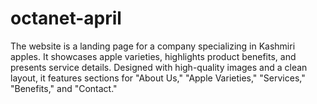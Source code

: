 # octanet-april
The website is a landing page for a company specializing in Kashmiri apples. It showcases apple varieties, highlights product benefits, and presents service details. Designed with high-quality images and a clean layout, it features sections for "About Us," "Apple Varieties," "Services," "Benefits," and "Contact."
